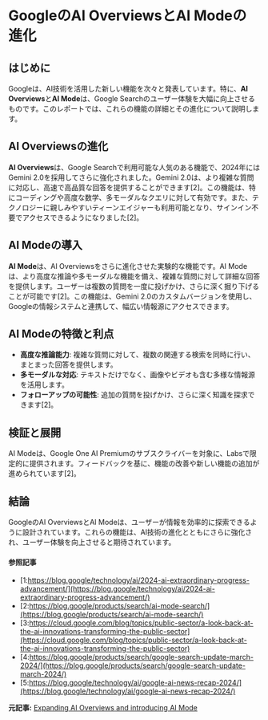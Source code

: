 # GoogleのAI OverviewsとAI Modeの進化

## はじめに

Googleは、AI技術を活用した新しい機能を次々と発表しています。特に、**AI Overviews**と**AI Mode**は、Google Searchのユーザー体験を大幅に向上させるものです。このレポートでは、これらの機能の詳細とその進化について説明します。

## AI Overviewsの進化

**AI Overviews**は、Google Searchで利用可能な人気のある機能で、2024年にはGemini 2.0を採用してさらに強化されました。Gemini 2.0は、より複雑な質問に対応し、高速で高品質な回答を提供することができます[2]。この機能は、特にコーディングや高度な数学、多モーダルなクエリに対して有効です。また、テクノロジーに親しみやすいティーンエイジャーも利用可能となり、サインイン不要でアクセスできるようになりました[2]。

## AI Modeの導入

**AI Mode**は、AI Overviewsをさらに進化させた実験的な機能です。AI Modeは、より高度な推論や多モーダルな機能を備え、複雑な質問に対して詳細な回答を提供します。ユーザーは複数の質問を一度に投げかけ、さらに深く掘り下げることが可能です[2]。この機能は、Gemini 2.0のカスタムバージョンを使用し、Googleの情報システムと連携して、幅広い情報源にアクセスできます。

## AI Modeの特徴と利点

- **高度な推論能力**: 複雑な質問に対して、複数の関連する検索を同時に行い、まとまった回答を提供します。
- **多モーダルな対応**: テキストだけでなく、画像やビデオも含む多様な情報源を活用します。
- **フォローアップの可能性**: 追加の質問を投げかけ、さらに深く知識を探求できます[2]。

## 検証と展開

AI Modeは、Google One AI Premiumのサブスクライバーを対象に、Labsで限定的に提供されます。フィードバックを基に、機能の改善や新しい機能の追加が進められています[2]。

## 結論

GoogleのAI OverviewsとAI Modeは、ユーザーが情報を効率的に探索できるように設計されています。これらの機能は、AI技術の進化とともにさらに強化され、ユーザー体験を向上させると期待されています。

#### 参照記事
- [1:https://blog.google/technology/ai/2024-ai-extraordinary-progress-advancement/](https://blog.google/technology/ai/2024-ai-extraordinary-progress-advancement/)
- [2:https://blog.google/products/search/ai-mode-search/](https://blog.google/products/search/ai-mode-search/)
- [3:https://cloud.google.com/blog/topics/public-sector/a-look-back-at-the-ai-innovations-transforming-the-public-sector](https://cloud.google.com/blog/topics/public-sector/a-look-back-at-the-ai-innovations-transforming-the-public-sector)
- [4:https://blog.google/products/search/google-search-update-march-2024/](https://blog.google/products/search/google-search-update-march-2024/)
- [5:https://blog.google/technology/ai/google-ai-news-recap-2024/](https://blog.google/technology/ai/google-ai-news-recap-2024/)


**元記事:** [Expanding AI Overviews and introducing AI Mode](https://blog.google/products/search/ai-mode-search/)